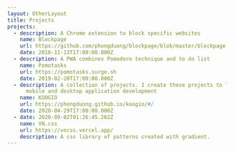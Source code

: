 ```yaml
---
layout: OtherLayout
title: Projects
projects:
  - description: A Chrome extension to block specific websites
    name: Blockpage
    url: https://github.com/phongduong/blockpage/blob/master/blockpage.crx
    date: 2018-11-13T17:00:00.000Z
  - description: A PWA combines Pomodoro technique and to do list
    name: Pomotasks
    url: https://pomotasks.surge.sh
    date: 2019-02-20T17:00:00.000Z
  - description: A collection of projects. I create these projects to learn about
      mobile and desktop application development
    name: KOOGIO
    url: https://phongduong.github.io/koogio/#/
    date: 2020-04-29T17:00:00.000Z
  - date: 2020-09-02T01:26:45.262Z
    name: VN.css
    url: https://vncss.vercel.app/
    description: A css library of patterns created with gradient.
---
```

<pages-Projects />
